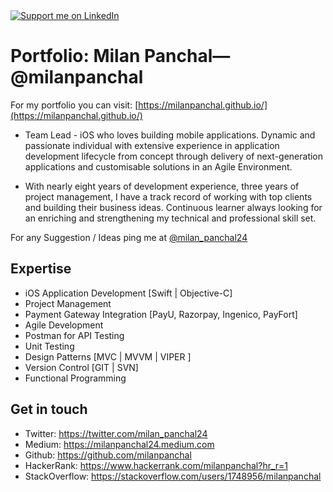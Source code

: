 <a href="https://www.linkedin.com/in/milanpanchal/">
    <img src="https://img.shields.io/badge/Support-Recommend%2FEndorse%20me%20on%20Linkedin-blue?style=for-the-badge&logo=linkedin" alt="Support me on LinkedIn" /></a>

# Portfolio: Milan Panchal—@milanpanchal
For my portfolio you can visit: [https://milanpanchal.github.io/](https://milanpanchal.github.io/)

* Team Lead - iOS who loves building mobile applications. Dynamic and passionate individual with extensive experience in application development lifecycle from concept through delivery of next-generation applications and customisable solutions in an Agile Environment.  

* With nearly eight years of development experience, three years of project management, I have a track record of working with top clients and building their business ideas. Continuous learner always looking for an enriching and strengthening my technical and professional skill set. 

For any Suggestion / Ideas ping me at [@milan_panchal24](https://twitter.com/milan_panchal24)



## Expertise

* iOS Application Development [Swift | Objective-C]
* Project Management
* Payment Gateway Integration [PayU, Razorpay, Ingenico, PayFort]
* Agile Development
* Postman for API Testing
* Unit Testing
* Design Patterns [MVC | MVVM | VIPER ]
* Version Control [GIT | SVN]
* Functional Programming



## Get in touch

* Twitter: https://twitter.com/milan_panchal24
* Medium: https://milanpanchal24.medium.com
* Github: https://github.com/milanpanchal
* HackerRank: https://www.hackerrank.com/milanpanchal?hr_r=1
* StackOverflow: https://stackoverflow.com/users/1748956/milanpanchal
